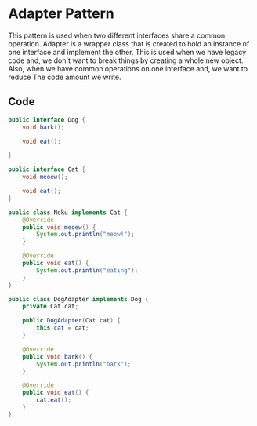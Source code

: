 # Adapter Pattern

This pattern is used when two different interfaces share a common operation. Adapter is a wrapper class that is created
to hold an instance of one interface and implement the other. This is used when we have legacy code and, we don't want
to break things by creating a whole new object. Also, when we have common operations on one interface and, we want to
reduce The code amount we write.

## Code

```java
public interface Dog {
    void bark();

    void eat();

}
```

```java
public interface Cat {
    void meoew();

    void eat();
}
```

```java
public class Neku implements Cat {
    @Override
    public void meoew() {
        System.out.println("meow!");
    }

    @Override
    public void eat() {
        System.out.println("eating");
    }
}
```

```java
public class DogAdapter implements Dog {
    private Cat cat;

    public DogAdapter(Cat cat) {
        this.cat = cat;
    }

    @Override
    public void bark() {
        System.out.println("bark");
    }

    @Override
    public void eat() {
        cat.eat();
    }
}
```